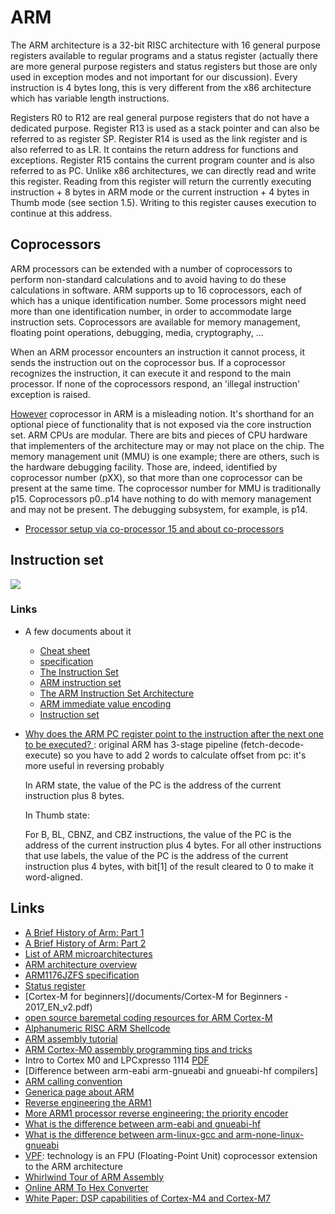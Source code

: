 # ARM

The ARM architecture is a 32-bit RISC architecture with 16 general
purpose registers available to regular programs and a status
register (actually there are more general purpose registers and
status registers but those are only used in exception modes and not
important for our discussion). Every instruction is 4 bytes long,
this is
very different from the x86 architecture which has variable length
instructions.

Registers R0 to R12 are real general purpose registers that do not
have a dedicated purpose. Register R13 is used as a stack pointer
and can also be referred to as register SP. Register R14 is used as
the link register and is also referred to as LR. It contains the
return address for functions and exceptions. Register R15 contains
the current program counter and is also referred to as PC. Unlike
x86 architectures, we can directly read and write this register.
Reading from this register will return the currently executing
instruction + 8 bytes in ARM mode or the current instruction + 4
bytes in Thumb mode (see section 1.5). Writing to this register
causes execution to continue at this address.

## Coprocessors

ARM processors can be extended with a number of coprocessors to
perform non-standard calculations and to avoid having to do these
calculations in software. ARM supports up to 16 coprocessors, each
of which has a unique identification number. Some processors might
need more than one identification number, in order to accommodate
large instruction sets. Coprocessors are available for memory
management, floating point operations, debugging, media,
cryptography, ...

When an ARM processor encounters an instruction it cannot process,
it sends the instruction out on the coprocessor bus. If a
coprocessor recognizes the instruction, it can execute it and
respond to the main processor. If none of the coprocessors respond,
an 'illegal instruction' exception is raised.

[However](https://stackoverflow.com/questions/19544694/understanding-mrc-on-arm7) coprocessor in ARM is a misleading notion. It's shorthand for an
optional piece of functionality that is not exposed via the core
instruction set. ARM CPUs are modular. There are bits and pieces
of CPU hardware that implementers of the architecture may or may
not place on the chip. The memory management unit (MMU) is one example;
there are others, such is the hardware debugging facility. Those are,
indeed, identified by coprocessor number (pXX), so that more than one
coprocessor can be present at the same time. The coprocessor number
for MMU is traditionally p15. Coprocessors p0..p14 have nothing to
do with memory management and may not be present. The debugging subsystem,
for example, is p14.

 - [Processor setup via co-processor 15 and about co-processors](http://www.heyrick.co.uk/assembler/coprocmnd.html)

## Instruction set

![](/images/arm-isa.png)

### Links

 - A few documents about it
   - [Cheat sheet](http://infocenter.arm.com/help/topic/com.arm.doc.qrc0001l/QRC0001_UAL.pdf)
   - [specification](http://vision.gel.ulaval.ca/~jflalonde/cours/1001/h17/docs/arm-instructionset.pdf)
   - [The Instruction Set](http://www.peter-cockerell.net/aalp/html/ch-3.html)
   - [ARM instruction set](http://vision.gel.ulaval.ca/~jflalonde/cours/1001/h17/docs/arm-instructionset.pdf)
   - [The ARM Instruction Set Architecture](http://users.ece.utexas.edu/~valvano/EE345M/Arm_EE382N_4.pdf)
   - [ARM immediate value encoding](https://alisdair.mcdiarmid.org/arm-immediate-value-encoding/)
   - [Instruction set](https://cs107e.github.io/readings/armisa.pdf)


 - [Why does the ARM PC register point to the instruction after the next one to be executed?
](https://stackoverflow.com/questions/24091566/why-does-the-arm-pc-register-point-to-the-instruction-after-the-next-one-to-be-e/24092329#24092329): original ARM has 3-stage pipeline (fetch-decode-execute) so you have to add 2 words to calculate offset from pc: it's more useful in reversing probably

    In ARM state, the value of the PC is the address of the current instruction plus 8 bytes.

    In Thumb state:

    For B, BL, CBNZ, and CBZ instructions, the value of the PC is the address of the current instruction plus 4 bytes.
    For all other instructions that use labels, the value of the PC is the address of the current instruction plus 4 bytes, with bit[1] of the result cleared to 0 to make it word-aligned.

## Links

 - [A Brief History of Arm: Part 1](https://community.arm.com/developer/ip-products/processors/b/processors-ip-blog/posts/a-brief-history-of-arm-part-1)
 - [A Brief History of Arm: Part 2](https://community.arm.com/developer/ip-products/processors/b/processors-ip-blog/posts/a-brief-history-of-arm-part-2)
 - [List of ARM microarchitectures](https://en.wikipedia.org/wiki/List_of_ARM_microarchitectures)
 - [ARM architecture overview](https://web.eecs.umich.edu/~prabal/teaching/eecs373-f10/readings/ARM_Architecture_Overview.pdf)
 - [ARM1176JZFS specification](http://infocenter.arm.com/help/topic/com.arm.doc.ddi0301h/ddi0301h_arm1176jzfs_r0p7_trm.pdf)
 - [Status register](https://www.heyrick.co.uk/armwiki/The_Status_register)
 - [Cortex-M for beginners](/documents/Cortex-M for Beginners - 2017_EN_v2.pdf)
 - [open source baremetal coding resources for ARM Cortex-M](http://asm.thi.ng/)
 - [Alphanumeric RISC ARM Shellcode](http://phrack.org/issues/66/12.html)
 - [ARM assembly tutorial](https://azeria-labs.com/writing-arm-assembly-part-1/)
 - [ARM Cortex-M0 assembly programming tips and tricks](https://community.arm.com/docs/DOC-7869)
 - Intro to Cortex M0 and LPCxpresso 1114 [PDF](https://web.eecs.umich.edu/~prabal/teaching/eecs373-f10/slides/lec21.pdf)
 - [Difference between arm-eabi arm-gnueabi and gnueabi-hf compilers]
 - [ARM calling convention](http://caxapa.ru/thumbs/656023/IHI0042F_aapcs.pdf)
 - [Generica page about ARM](https://www.aldeid.com/wiki/Category:Architecture/ARM)
 - [Reverse engineering the ARM1](http://www.righto.com/2015/12/reverse-engineering-arm1-ancestor-of.html)
 - [More ARM1 processor reverse engineering: the priority encoder](http://www.righto.com/2016/01/more-arm1-processor-reverse-engineering.html)
 - [What is the difference between arm-eabi and gnueabi-hf](https://stackoverflow.com/questions/26692065/difference-between-arm-eabi-arm-gnueabi-and-gnueabi-hf-compilers)
 - [What is the difference between arm-linux-gcc and arm-none-linux-gnueabi](https://stackoverflow.com/questions/13797693/what-is-the-difference-between-arm-linux-gcc-and-arm-none-linux-gnueabi)
 - [VPF](https://en.wikipedia.org/wiki/ARM_architecture#Floating-point_.28VFP.29): technology is an FPU (Floating-Point Unit) coprocessor extension to the ARM architecture
 - [Whirlwind Tour of ARM Assembly](http://www.coranac.com/tonc/text/asm.htm)
 - [Online ARM To Hex Converter](http://armconverter.com/)
 - [White Paper: DSP capabilities of Cortex-M4 and Cortex-M7](https://community.arm.com/developer/ip-products/processors/b/processors-ip-blog/posts/white-paper-dsp-capabilities-of-cortex-m4-and-cortex-m7)
